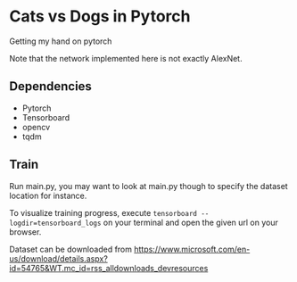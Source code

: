 # Cats vs Dogs in Pytorch

Getting my hand on pytorch

Note that the network implemented here is not exactly AlexNet.

## Dependencies
* Pytorch
* Tensorboard
* opencv
* tqdm

## Train
Run main.py, you may want to look at main.py though to specify the dataset location for instance.

To visualize training progress, execute
`tensorboard --logdir=tensorboard_logs` on your terminal and open the given url on your browser.

Dataset can be downloaded from https://www.microsoft.com/en-us/download/details.aspx?id=54765&WT.mc_id=rss_alldownloads_devresources
